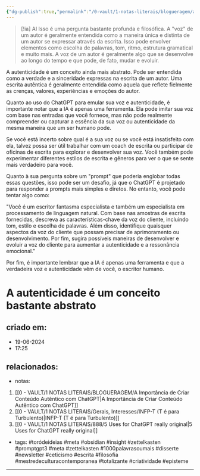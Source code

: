 ```yaml
---
{"dg-publish":true,"permalink":"/0-vault/1-notas-literais/blogueragem/a-autenticidade-e-um-conceito-bastante-abstrato/","tags":["toródeideias","meta","obsidian","insight","zettelkasten","promptgpt3","1000palavrasoumais","disserte","newsletter","ceticismo","escrita","filosofia","mestredeculturacontemporanea","totalizante","criatividade","episteme"],"dgHomeLink":true,"dgShowLocalGraph":true,"dgShowFileTree":true,"dgEnableSearch":true}
---
```



> [!ia] AI
> Isso é uma pergunta bastante profunda e filosófica. A "voz" de um autor é geralmente entendida como a maneira única e distinta de um autor se expressar através da escrita. Isso pode envolver elementos como escolha de palavras, tom, ritmo, estrutura gramatical e muito mais. A voz de um autor é geralmente algo que se desenvolve ao longo do tempo e que pode, de fato, mudar e evoluir.

A autenticidade é um conceito ainda mais abstrato. Pode ser entendida como a verdade e a sinceridade expressas na escrita de um autor. Uma escrita autêntica é geralmente entendida como aquela que reflete fielmente as crenças, valores, experiências e emoções do autor.

Quanto ao uso do ChatGPT para emular sua voz e autenticidade, é importante notar que a IA é apenas uma ferramenta. Ela pode imitar sua voz com base nas entradas que você fornece, mas não pode realmente compreender ou capturar a essência da sua voz ou autenticidade da mesma maneira que um ser humano pode.

Se você está incerto sobre qual é a sua voz ou se você está insatisfeito com ela, talvez possa ser útil trabalhar com um coach de escrita ou participar de oficinas de escrita para explorar e desenvolver sua voz. Você também pode experimentar diferentes estilos de escrita e gêneros para ver o que se sente mais verdadeiro para você.

Quanto à sua pergunta sobre um "prompt" que poderia englobar todas essas questões, isso pode ser um desafio, já que o ChatGPT é projetado para responder a prompts mais simples e diretos. No entanto, você pode tentar algo como:

"Você é um escritor fantasma especialista e também um especialista em processamento de linguagem natural. Com base nas amostras de escrita fornecidas, descreva as características-chave da voz do cliente, incluindo tom, estilo e escolha de palavras. Além disso, identifique quaisquer aspectos da voz do cliente que possam precisar de aprimoramento ou desenvolvimento. Por fim, sugira possíveis maneiras de desenvolver e evoluir a voz do cliente para aumentar a autenticidade e a ressonância emocional."

Por fim, é importante lembrar que a IA é apenas uma ferramenta e que a verdadeira voz e autenticidade vêm de você, o escritor humano.


# A autenticidade é um conceito bastante abstrato

## criado em: 
- 19-06-2024
- 17:25
## relacionados:
- notas:
1. [[0 - VAULT/1 NOTAS LITERAIS/BLOGUERAGEM/A Importância de Criar Conteúdo Autêntico com ChatGPT\|A Importância de Criar Conteúdo Autêntico com ChatGPT]]
2. [[0 - VAULT/1 NOTAS LITERAIS/Gerais, Interesses/INFP-T (T é para Turbulento)\|INFP-T (T é para Turbulento)]]
3. [[0 - VAULT/1 NOTAS LITERAIS/888/5 Uses for ChatGPT really original\|5 Uses for ChatGPT really original]]
- tags: 
#toródeideias 
#meta #obsidian #insight #zettelkasten
#promptgpt3 #meta #zettelkasten #1000palavrasoumais #disserte #newsletter #ceticismo #escrita #filosofia #mestredeculturacontemporanea #totalizante #criatividade #episteme 

---
